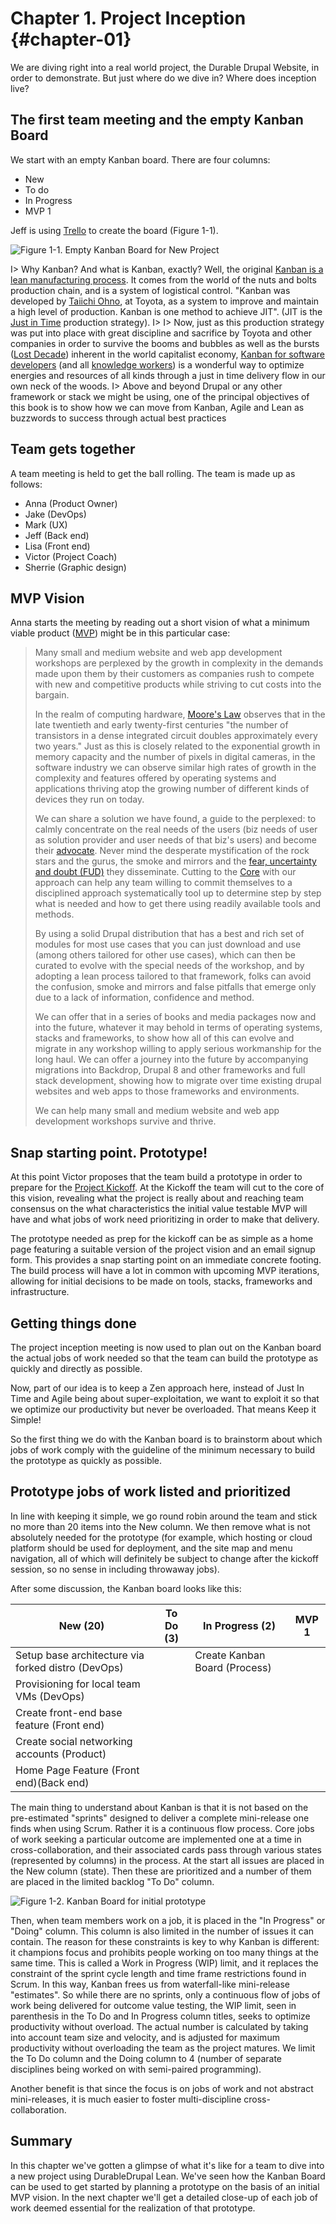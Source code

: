 # Chapter 1. Project Inception {#chapter-01}

We are diving right into a real world project, the Durable Drupal Website, in order to demonstrate. But just where do we dive in? Where does inception live?

## The first team meeting and the empty Kanban Board

We start with an empty Kanban board. There are four columns:

* New
* To do
* In Progress
* MVP 1

Jeff is using [Trello](https://trello.com/) to create the board (Figure 1-1).

![Figure 1-1. Empty Kanban Board for New Project](images/c1_01.jpg)

I> Why Kanban? And what is Kanban, exactly? Well, the original [Kanban is a lean manufacturing process](http://en.wikipedia.org/wiki/Kanban). It comes from the world of the nuts and bolts production chain, and is a system of logistical control. "Kanban was developed by [Taiichi Ohno](http://en.wikipedia.org/wiki/Taiichi_Ohno), at Toyota, as a system to improve and maintain a high level of production. Kanban is one method to achieve JIT". (JIT is the [Just in Time](http://en.wikipedia.org/wiki/Just_in_time_(business)) production strategy). 
I>
I> Now, just as this production strategy was put into place with great discipline and sacrifice by Toyota and other companies in order to survive the booms and bubbles as well as the bursts ([Lost Decade](http://en.wikipedia.org/wiki/Lost_Decade_(Japan))) inherent in the world capitalist economy, [Kanban for software developers](http://en.wikipedia.org/wiki/Kanban_(development)) (and all [knowledge workers](http://en.wikipedia.org/wiki/Knowledge_workers)) is a wonderful way to optimize energies and resources of all kinds through a just in time delivery flow in our own neck of the woods.
I> Above and beyond Drupal or any other framework or stack we might be using, one of the principal objectives of this book is to show how we can move from Kanban, Agile and Lean as buzzwords to success through actual best practices

## Team gets together

A team meeting is held to get the ball rolling. The team is made up as follows:

* Anna (Product Owner)
* Jake (DevOps)
* Mark (UX)
* Jeff (Back end)
* Lisa (Front end)
* Victor (Project Coach)
* Sherrie (Graphic design)

## MVP Vision

Anna starts the meeting by reading out a short vision of what a minimum viable product ([MVP](http://en.wikipedia.org/wiki/Minimum_viable_product)) might be in this particular case:

> Many small and medium website and web app development workshops are perplexed by the growth in complexity in the demands made upon them by their customers as companies rush to compete with new and competitive products while striving to cut costs into the bargain.
>
> In the realm of computing hardware, [Moore's Law](http://en.wikipedia.org/wiki/Moore's_law) observes that in the late twentieth and early twenty-first centuries "the number of transistors in a dense integrated circuit doubles approximately every two years." Just as this is closely related to the exponential growth in memory capacity and the number of pixels in digital cameras, in the software industry we can observe similar high rates of growth in the complexity and features offered by operating systems and applications thriving atop the growing number of different kinds of devices they run on today.
>
> We can share a solution we have found, a guide to the perplexed: to calmly concentrate on the real needs of the users (biz needs of user as solution provider and user needs of that biz's users) and become their [advocate](http://alistapart.com/article/from-empathy-to-advocacy). Never mind the desperate mystification of the rock stars and the gurus, the smoke and mirrors and the [fear, uncertainty and doubt (FUD)](http://en.wikipedia.org/wiki/Fear,_uncertainty_and_doubt) they disseminate. Cutting to the [Core](http://alistapart.com/article/the-core-model-designing-inside-out-for-better-results) with our approach can help any team willing to commit themselves to a disciplined approach systematically tool up to determine step by step what is needed and how to get there using readily available tools and methods.
> 
> By using a solid Drupal distribution that has a best and rich set of modules for most use cases that you can just download and use (among others tailored for other use cases), which can then be curated to evolve with the special needs of the workshop, and by adopting a lean process tailored to that framework, folks can avoid the confusion, smoke and mirrors and false pitfalls that emerge only due to a lack of information, confidence and method.
>
> We can offer that in a series of books and media packages now and into the future, whatever it may behold in terms of operating systems, stacks and frameworks, to show how all of this can evolve and migrate in any workshop willing to apply serious workmanship for the long haul. We can offer a journey into the future by accompanying migrations into Backdrop, Drupal 8 and other frameworks and full stack development, showing how to migrate over time existing drupal websites and web apps to those frameworks and environments.  
>
> We can help many small and medium website and web app development workshops survive and thrive.

## Snap starting point. Prototype!

At this point Victor proposes that the team build a prototype in order to prepare for the [Project Kickoff](#chapter-02). At the Kickoff the team will cut to the core of this vision, revealing what the project is really about and reaching team consensus on the what characteristics the initial value testable MVP will have and what jobs of work need prioritizing in order to make that delivery.

The prototype needed as prep for the kickoff can be as simple as a home page featuring a suitable version of the project vision and an email signup form. This provides a snap starting point on an immediate concrete footing. The build process will have a lot in common with upcoming MVP iterations, allowing for initial decisions to be made on tools, stacks, frameworks and infrastructure. 

## Getting things done

The project inception meeting is now used to plan out on the Kanban board the actual jobs of work needed so that the team can build the prototype as quickly and directly as possible.

Now, part of our idea is to keep a Zen approach here, instead of Just In Time and Agile being about super-exploitation, we want to exploit it so that we optimize our productivity but never be overloaded. That means Keep it Simple!

So the first thing we do with the Kanban board is to brainstorm about which jobs of work comply with the guideline of the minimum necessary to build the prototype as quickly as possible.

## Prototype jobs of work listed and prioritized

In line with keeping it simple, we go round robin around the team and stick no more than 20 items into the New column. We then remove what is not absolutely needed for the prototype (for example, which hosting or cloud platform should be used for deployment, and the site map and menu navigation, all of which will definitely be subject to change after the kickoff session, so no sense in including throwaway jobs).

After some discussion, the Kanban board looks like this:

|New (20)            |To Do (3)           |In Progress (2)     |MVP 1               |
|--------------------|--------------------|--------------------|--------------------|
|Setup base architecture via forked distro (DevOps)| | Create Kanban Board (Process)|
|Provisioning for local team VMs (DevOps)|
|Create front-end base feature (Front end)|
|Create social networking accounts (Product)|
|Home Page Feature (Front end)(Back end)|

The main thing to understand about Kanban is that it is not based on the pre-estimated "sprints" designed to deliver a complete mini-release one finds when using Scrum. Rather it is a continuous flow process. Core jobs of work seeking a particular outcome are implemented one at a time in cross-collaboration, and their associated cards pass through various states (represented by columns) in the process. At the start all issues are placed in the New column (state). Then these are prioritized and a number of them are placed in the limited backlog "To Do" column.

![Figure 1-2. Kanban Board for initial prototype](images/c1_02.jpg)

Then, when team members work on a job, it is placed in the "In Progress" or "Doing" column. This column is also limited in the number of issues it can contain. The reason for these constraints is key to why Kanban is different: it champions focus and prohibits people working on too many things at the same time. This is called a Work in Progress (WIP) limit, and it replaces the constraint of the sprint cycle length and time frame restrictions found in Scrum. In this way, Kanban frees us from waterfall-like mini-release "estimates". So while there are no sprints, only a continuous flow of jobs of work being delivered for outcome value testing, the WIP limit, seen in parenthesis in the To Do and In Progress column titles, seeks to optimize productivity without overload. The actual number is calculated by taking into account team size and velocity, and is adjusted for maximum productivity without overloading the team as the project matures. We limit the To Do column and the Doing column to 4 (number of separate disciplines being worked on with semi-paired programming).

Another benefit is that since the focus is on jobs of work and not abstract mini-releases, it is much easier to foster multi-discipline cross-collaboration. 

## Summary

In this chapter we've gotten a glimpse of what it's like for a team to dive into a new project using DurableDrupal Lean. We've seen how the Kanban Board can be used to get started by planning a prototype on the basis of an initial MVP vision. In the next chapter we'll get a detailed close-up of each job of work deemed essential for the realization of that prototype.
